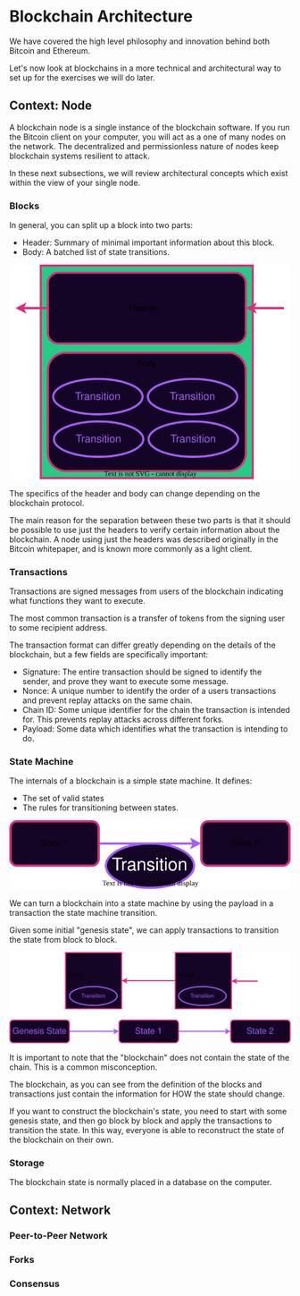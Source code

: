 # Blockchain Architecture

We have covered the high level philosophy and innovation behind both Bitcoin and Ethereum.

Let's now look at blockchains in a more technical and architectural way to set up for the exercises we will do later.

## Context: Node

A blockchain node is a single instance of the blockchain software. If you run the Bitcoin client on your computer, you will act as a one of many nodes on the network. The decentralized and permissionless nature of nodes keep blockchain systems resilient to attack.

In these next subsections, we will review architectural concepts which exist within the view of your single node.

### Blocks

In general, you can split up a block into two parts:

- Header: Summary of minimal important information about this block.
- Body: A batched list of state transitions.

![Block Structure](./assets/header-body.svg)

The specifics of the header and body can change depending on the blockchain protocol.

The main reason for the separation between these two parts is that it should be possible to use just the headers to verify certain information about the blockchain. A node using just the headers was described originally in the Bitcoin whitepaper, and is known more commonly as a light client.

### Transactions

Transactions are signed messages from users of the blockchain indicating what functions they want to execute.

The most common transaction is a transfer of tokens from the signing user to some recipient address.

The transaction format can differ greatly depending on the details of the blockchain, but a few fields are specifically important:

- Signature: The entire transaction should be signed to identify the sender, and prove they want to execute some message.
- Nonce: A unique number to identify the order of a users transactions and prevent replay attacks on the same chain.
- Chain ID: Some unique identifier for the chain the transaction is intended for. This prevents replay attacks across different forks.
- Payload: Some data which identifies what the transaction is intending to do.

### State Machine

The internals of a blockchain is a simple state machine. It defines:

- The set of valid states
- The rules for transitioning between states.

![State Transition](./assets/state-machine-general.svg)

We can turn a blockchain into a state machine by using the payload in a transaction the state machine transition.

Given some initial "genesis state", we can apply transactions to transition the state from block to block.

![Blockchain State Transition](./assets/blockchain-with-state-outside.svg)

It is important to note that the "blockchain" does not contain the state of the chain. This is a common misconception.

The blockchain, as you can see from the definition of the blocks and transactions just contain the information for HOW the state should change.

If you want to construct the blockchain's state, you need to start with some genesis state, and then go block by block and apply the transactions to transition the state. In this way, everyone is able to reconstruct the state of the blockchain on their own.

### Storage

The blockchain state is normally placed in a database on the computer.



## Context: Network

### Peer-to-Peer Network

### Forks

### Consensus
